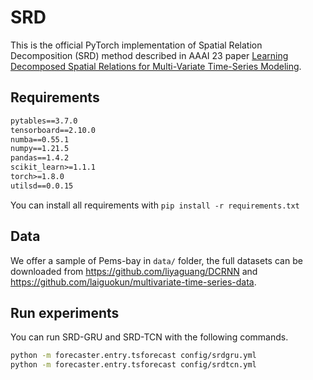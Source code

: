 # SRD

This is the official PyTorch implementation of Spatial Relation Decomposition (SRD) method described in AAAI 23 paper [Learning Decomposed Spatial Relations for Multi-Variate Time-Series Modeling](https://seqml.github.io/srd/aaai23_srd.pdf).

## Requirements

```txt
pytables==3.7.0
tensorboard==2.10.0
numba==0.55.1
numpy==1.21.5
pandas==1.4.2
scikit_learn>=1.1.1
torch>=1.8.0
utilsd==0.0.15
```

You can install all requirements with `pip install -r requirements.txt`

## Data

We offer a sample of Pems-bay in `data/` folder, the full datasets can be downloaded from https://github.com/liyaguang/DCRNN and https://github.com/laiguokun/multivariate-time-series-data.

## Run experiments

You can run SRD-GRU and SRD-TCN with the following commands.

```bash
python -m forecaster.entry.tsforecast config/srdgru.yml
python -m forecaster.entry.tsforecast config/srdtcn.yml
```
